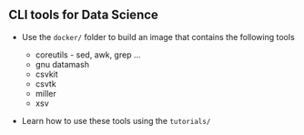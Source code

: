 ## CLI tools for Data Science

- Use the `docker/` folder to build an image that contains the following tools

  - coreutils - sed, awk, grep ...
  - gnu datamash
  - csvkit
  - csvtk
  - miller
  - xsv

- Learn how to use these tools using the `tutorials/`

